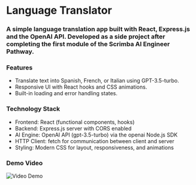 # Language Translator

### A simple language translation app built with React, Express.js and the OpenAI API. Developed as a side project after completing the first module of the Scrimba AI Engineer Pathway.

### Features

- Translate text into Spanish, French, or Italian using GPT-3.5-turbo.
- Responsive UI with React hooks and CSS animations.
- Built-in loading and error handling states.

### Technology Stack

- Frontend: React (functional components, hooks)
- Backend: Express.js server with CORS enabled
- AI Engine: OpenAI API (gpt-3.5-turbo) via the openai Node.js SDK
- HTTP Client: fetch for communication between client and server
- Styling: Modern CSS for layout, responsiveness, and animations

### Demo Video

![Video Demo](https://raw.githubusercontent.com/NicolaWard-SBG/language-translator-openai-project/refs/heads/main/resources/OpenAI-LLM-LanguageTranslator-Project.gif)
